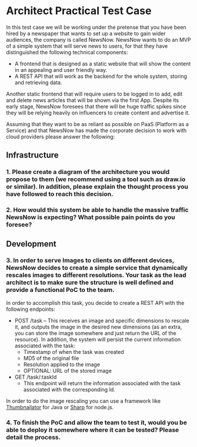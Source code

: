 
# Architect Practical Test Case

In this test case we will be working under the pretense that you have been hired by a newspaper that wants to set up a website to gain wider audiences, the company is called NewsNow. NewsNow wants to do an MVP of a simple system that will serve news to users, for that they have distinguished the following technical components:
- A frontend that is designed as a static website that will show the content in an appealing and user friendly way.
- A REST API that will work as the backend for the whole system, storing and retrieving data.

Another static frontend that will require users to be logged in to add, edit and delete news articles that will be shown via the first App. Despite its early stage, NewsNow foresees that there will be huge traffic spikes since they will be relying heavily on influencers to create content and advertise it.

Assuming that they want to be as reliant as possible on PaaS (Platform as a Service) and that NewsNow has made the corporate decision to work with cloud providers please answer the following:

## Infrastructure
### 1. Please create a diagram of the architecture you would propose to them (we recommend using a tool such as draw.io or similar). In addition, please explain the thought process you have followed to reach this decision.

### 2. How would this system be able to handle the massive traffic NewsNow is expecting? What possible pain points do you foresee?
## Development
### 3. In order to serve Images to clients on different devices, NewsNow decides to create a simple service that dynamically rescales images to different resolutions. Your task as the lead architect is to make sure the structure is well defined and provide a functional PoC to the team.
In order to accomplish this task, you decide to create a REST API with the following endpoints:
- POST /task – This receives an image and specific dimensions to rescale it, and outputs the image in the desired new dimensions (as an extra, you can store the image somewhere and just return the URL of the resource). In addition, the system will persist the current information associated with the task:
    - Timestamp of when the task was created
    - MD5 of the original file
    - Resolution applied to the image
    - OPTIONAL: URL of the stored image
- GET /task/:taskId
    - This endpoint will return the information associated with the task associated with the corresponding Id.

In order to do the image rescaling you can use a framework like [Thumbnailator](https://github.com/coobird/thumbnailator) for Java or [Sharp](https://github.com/lovell/sharp) for node.js.
### 4. To finish the PoC and allow the team to test it, would you be able to deploy it somewhere where it can be tested? Please detail the process.